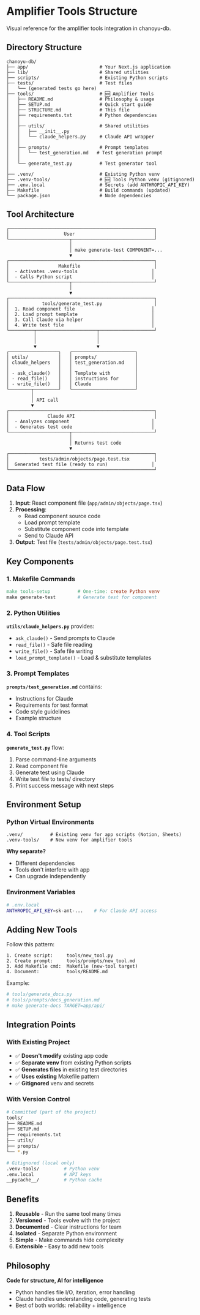 # Amplifier Tools Structure

Visual reference for the amplifier tools integration in chanoyu-db.

## Directory Structure

```
chanoyu-db/
├── app/                          # Your Next.js application
├── lib/                          # Shared utilities
├── scripts/                      # Existing Python scripts
├── tests/                        # Test files
│   └── (generated tests go here)
├── tools/                        # 🆕 Amplifier Tools
│   ├── README.md                 # Philosophy & usage
│   ├── SETUP.md                  # Quick start guide
│   ├── STRUCTURE.md              # This file
│   ├── requirements.txt          # Python dependencies
│   │
│   ├── utils/                    # Shared utilities
│   │   ├── __init__.py
│   │   └── claude_helpers.py     # Claude API wrapper
│   │
│   ├── prompts/                  # Prompt templates
│   │   └── test_generation.md   # Test generation prompt
│   │
│   └── generate_test.py          # Test generator tool
│
├── .venv/                        # Existing Python venv
├── .venv-tools/                  # 🆕 Tools Python venv (gitignored)
├── .env.local                    # Secrets (add ANTHROPIC_API_KEY)
├── Makefile                      # Build commands (updated)
└── package.json                  # Node dependencies
```

## Tool Architecture

```
┌─────────────────────────────────────────────────────┐
│                    User                             │
└──────────────────────┬──────────────────────────────┘
                       │
                       │ make generate-test COMPONENT=...
                       ▼
┌─────────────────────────────────────────────────────┐
│                  Makefile                           │
│  - Activates .venv-tools                           │
│  - Calls Python script                             │
└──────────────────────┬──────────────────────────────┘
                       │
                       ▼
┌─────────────────────────────────────────────────────┐
│            tools/generate_test.py                   │
│  1. Read component file                            │
│  2. Load prompt template                           │
│  3. Call Claude via helper                         │
│  4. Write test file                                │
└─────────┬──────────────────────┬────────────────────┘
          │                      │
          │                      │
          ▼                      ▼
┌──────────────────┐   ┌───────────────────────┐
│ utils/           │   │ prompts/              │
│ claude_helpers   │   │ test_generation.md    │
│                  │   │                       │
│ - ask_claude()   │   │ Template with         │
│ - read_file()    │   │ instructions for      │
│ - write_file()   │   │ Claude                │
└────────┬─────────┘   └───────────────────────┘
         │
         │ API call
         ▼
┌─────────────────────────────────────────────────────┐
│              Claude API                             │
│  - Analyzes component                              │
│  - Generates test code                             │
└──────────────────────┬──────────────────────────────┘
                       │
                       │ Returns test code
                       ▼
┌─────────────────────────────────────────────────────┐
│           tests/admin/objects/page.test.tsx         │
│  Generated test file (ready to run)                │
└─────────────────────────────────────────────────────┘
```

## Data Flow

1. **Input**: React component file (`app/admin/objects/page.tsx`)
2. **Processing**:
   - Read component source code
   - Load prompt template
   - Substitute component code into template
   - Send to Claude API
3. **Output**: Test file (`tests/admin/objects/page.test.tsx`)

## Key Components

### 1. Makefile Commands

```makefile
make tools-setup          # One-time: create Python venv
make generate-test        # Generate test for component
```

### 2. Python Utilities

**`utils/claude_helpers.py`** provides:
- `ask_claude()` - Send prompts to Claude
- `read_file()` - Safe file reading
- `write_file()` - Safe file writing
- `load_prompt_template()` - Load & substitute templates

### 3. Prompt Templates

**`prompts/test_generation.md`** contains:
- Instructions for Claude
- Requirements for test format
- Code style guidelines
- Example structure

### 4. Tool Scripts

**`generate_test.py`** flow:
1. Parse command-line arguments
2. Read component file
3. Generate test using Claude
4. Write test file to tests/ directory
5. Print success message with next steps

## Environment Setup

### Python Virtual Environments

```
.venv/          # Existing venv for app scripts (Notion, Sheets)
.venv-tools/    # New venv for amplifier tools
```

**Why separate?**
- Different dependencies
- Tools don't interfere with app
- Can upgrade independently

### Environment Variables

```bash
# .env.local
ANTHROPIC_API_KEY=sk-ant-...    # For Claude API access
```

## Adding New Tools

Follow this pattern:

```
1. Create script:     tools/new_tool.py
2. Create prompt:     tools/prompts/new_tool.md
3. Add Makefile cmd:  Makefile (new-tool target)
4. Document:          tools/README.md
```

Example:
```bash
# tools/generate_docs.py
# tools/prompts/docs_generation.md
# make generate-docs TARGET=app/api/
```

## Integration Points

### With Existing Project

- ✅ **Doesn't modify** existing app code
- ✅ **Separate venv** from existing Python scripts
- ✅ **Generates files** in existing test directories
- ✅ **Uses existing** Makefile pattern
- ✅ **Gitignored** venv and secrets

### With Version Control

```bash
# Committed (part of the project)
tools/
├── README.md
├── SETUP.md
├── requirements.txt
├── utils/
├── prompts/
└── *.py

# Gitignored (local only)
.venv-tools/         # Python venv
.env.local           # API keys
__pycache__/         # Python cache
```

## Benefits

1. **Reusable** - Run the same tool many times
2. **Versioned** - Tools evolve with the project
3. **Documented** - Clear instructions for team
4. **Isolated** - Separate Python environment
5. **Simple** - Make commands hide complexity
6. **Extensible** - Easy to add new tools

## Philosophy

**Code for structure, AI for intelligence**

- Python handles file I/O, iteration, error handling
- Claude handles understanding code, generating tests
- Best of both worlds: reliability + intelligence
